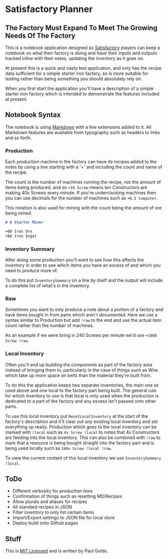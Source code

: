 # Satisfactory Planner

## The Factory Must Expand To Meet The Growing Needs Of The Factory

This is a notebook application designed so [Satisfactory](https://www.satisfactorygame.com/) players can keep a notebook on what their factory is doing and have their inputs and outputs tracked inline with their notes, updating the inventory as it goes on.

At present this is a quick and nasty test application, and only has the recipe data sufficient for a simple starter iron factory, so is more suitable for testing rather than being something you should absolutely rely on.

When you first start the application you'll have a description of a simple starter iron factory which is intended to demonstrate the features included at present.

## Notebook Syntax
The notebook is using [Markdown](https://www.markdownguide.org/basic-syntax/) with a few extensions added to it. All Markdown features are available from typography such as headers to links and so forth.

### Production
Each production machine in the factory can have its recipes added to the notes by using a line starting with a '+' and including the count and name of the recipe.

The count is the number of machines running the recipe, not the amount of items being produced, and so ```+10 Screw``` means ten Constructors are making 40x Screws every minute. If you're underclocking machines then you can use decimals for the number of machines such as ```+0.5 Computer```.

This notation is also used for mining with the count being the amount of ore being mined.

```markdown
# A Starter Miner

+60 Iron Ore
+60 Iron Ingot
```

### Inventory Summary
After doing some production you'll want to see how this affects the inventory in order to see which items you have an excess of and which you need to produce more of.

To do this put ```InventorySummary``` on a line by itself and the output will include a complete list of what's in the inventory.

### Raw
Sometimes you want to only produce a note about a portion of a factory and have items bought in from parts which aren't documented. Here we use a syntax similar to Production but add ```!raw``` to the end and use the actual item count rather than the number of machines.

As an example if we were bring in 240 Screws per minute we'd use ```+1000 Screw !raw```.

### Local Inventory
Often you'll end up building the components as part of the factory area instead of bringing them in, particularly in the case of things such as Wire which take up more space on belts than the material they're built from.

To do this the application keeps two separate inventories, the main one as used above and one local to the factory part being built. The general rule for which inventory to use is that local is only used when the production is dedicated to a part of the factory and any excess isn't passed onto other parts.

To use this local inventory put ```ResetLocalInventory``` at the start of the factory's description and it'll clear out any existing local inventory and set everything up ready. Production which goes to the local inventory can be marked with ```!local``` such as ```4x Screw !local``` to notes that 4x Constructors are feeding into the local inventory. This can also be combined with ```!raw``` to mark that a resource is being bought straight into the factory part and is being used locally such as ```240x Screw !local !raw```.

To view the current content of this local inventory we use ```InventorySummary !local```.

## ToDo
* Different verbosity for production lines
* Confirmation of things such as resetting MD/Recipes
* Allow plurals and aliases for recipes
* All standard recipes in JSON
* Filter inventory to only list certain items
* Import/Export settings to JSON file for local store
* Deploy build onto Github pages

## Stuff

This is [MIT Licensed](https://opensource.org/licenses/MIT) and is written by Paul Golds.